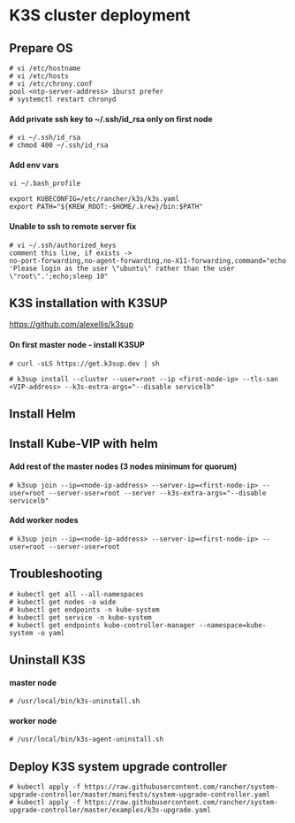# K3S cluster deployment
## Prepare OS
```
# vi /etc/hostname
# vi /etc/hosts
# vi /etc/chrony.conf
pool <ntp-server-address> iburst prefer
# systemctl restart chronyd
```

#### Add private ssh key to ~/.ssh/id_rsa only on first node
```
# vi ~/.ssh/id_rsa
# chmod 400 ~/.ssh/id_rsa
```

#### Add env vars
```
vi ~/.bash_profile
```
```
export KUBECONFIG=/etc/rancher/k3s/k3s.yaml
export PATH="${KREW_ROOT:-$HOME/.krew}/bin:$PATH"
```

#### Unable to ssh to remote server fix
```
# vi ~/.ssh/authorized_keys
comment this line, if exists ->
no-port-forwarding,no-agent-forwarding,no-X11-forwarding,command="echo 'Please login as the user \"ubuntu\" rather than the user \"root\".';echo;sleep 10"
```

## K3S installation with K3SUP
https://github.com/alexellis/k3sup

#### On first master node - install K3SUP
```
# curl -sLS https://get.k3sup.dev | sh

# k3sup install --cluster --user=root --ip <first-node-ip> --tls-san <VIP-address> --k3s-extra-args="--disable servicelb"
```

## Install Helm
## Install Kube-VIP with helm

#### Add rest of the master nodes (3 nodes minimum for quorum)
```
# k3sup join --ip=<node-ip-address> --server-ip=<first-node-ip> --user=root --server-user=root --server --k3s-extra-args="--disable servicelb"
```

#### Add worker nodes
```
# k3sup join --ip=<node-ip-address> --server-ip=<first-node-ip> --user=root --server-user=root
```

## Troubleshooting
```
# kubectl get all --all-namespaces
# kubectl get nodes -o wide
# kubectl get endpoints -n kube-system
# kubectl get service -n kube-system
# kubectl get endpoints kube-controller-manager --namespace=kube-system -o yaml
```

## Uninstall K3S

#### master node
```
# /usr/local/bin/k3s-uninstall.sh
```

#### worker node
```
# /usr/local/bin/k3s-agent-uninstall.sh
```

## Deploy K3S system upgrade controller
```
# kubectl apply -f https://raw.githubusercontent.com/rancher/system-upgrade-controller/master/manifests/system-upgrade-controller.yaml
# kubectl apply -f https://raw.githubusercontent.com/rancher/system-upgrade-controller/master/examples/k3s-upgrade.yaml
```
